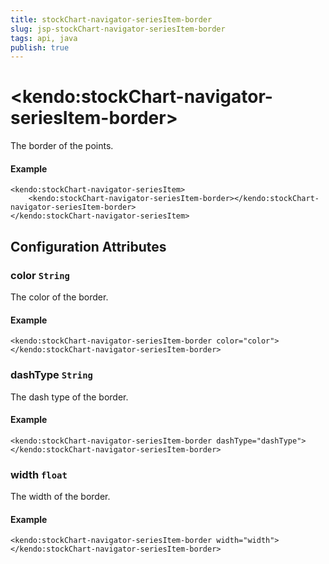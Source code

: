 ```yaml
---
title: stockChart-navigator-seriesItem-border
slug: jsp-stockChart-navigator-seriesItem-border
tags: api, java
publish: true
---
```


# \<kendo:stockChart-navigator-seriesItem-border\>

The border of the points.

#### Example
    <kendo:stockChart-navigator-seriesItem>
        <kendo:stockChart-navigator-seriesItem-border></kendo:stockChart-navigator-seriesItem-border>
    </kendo:stockChart-navigator-seriesItem>

## Configuration Attributes

### color `String`

The color of the border.

#### Example
    <kendo:stockChart-navigator-seriesItem-border color="color">
    </kendo:stockChart-navigator-seriesItem-border>

### dashType `String`

The dash type of the border.

#### Example
    <kendo:stockChart-navigator-seriesItem-border dashType="dashType">
    </kendo:stockChart-navigator-seriesItem-border>

### width `float`

The width of the border.

#### Example
    <kendo:stockChart-navigator-seriesItem-border width="width">
    </kendo:stockChart-navigator-seriesItem-border>

